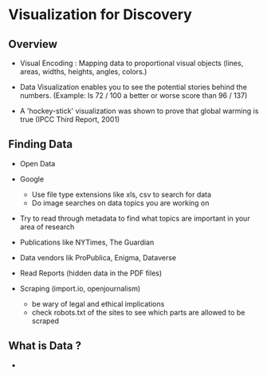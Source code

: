 # Visualization for Discovery

## Overview

- Visual Encoding : Mapping data to proportional visual objects (lines, areas, widths, heights, angles, colors.)

- Data Visualization enables you to see the potential stories behind the numbers. (Example: Is 72 / 100 a better or worse score than 96 / 137)

- A 'hockey-stick' visualization was shown to prove that global warming is true (IPCC Third Report, 2001)

## Finding Data

- Open Data

- Google
    - Use file type extensions like xls, csv to search for data
    - Do image searches on data topics you are working on

- Try to read through metadata to find what topics are important in your area of research

- Publications like NYTimes, The Guardian

- Data vendors lik ProPublica, Enigma, Dataverse

- Read Reports (hidden data in the PDF files)

- Scraping (import.io, openjournalism)
    - be wary of legal and ethical implications
    - check robots.txt of the sites to see which parts are allowed to be scraped

## What is Data ?

- 
